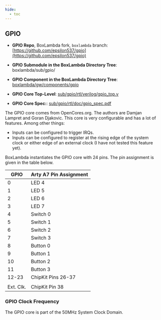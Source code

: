 ```yaml
---
hide:
  - toc
---
```


## GPIO

- **GPIO Repo**, BoxLambda fork, `boxlambda` branch:
    [https://github.com/epsilon537/gpio](https://github.com/epsilon537/gpio)

- **GPIO Submodule in the BoxLambda Directory Tree**:
    boxlambda/sub/gpio/

- **GPIO Component in the BoxLambda Directory Tree**:
    [boxlambda/gw/components/gpio](https://github.com/epsilon537/boxlambda/tree/master/gw/components/gpio)

- **GPIO Core Top-Level**:
    [sub/gpio/rtl/verilog/gpio_top.v](https://github.com/epsilon537/gpio/blob/boxlambda/rtl/verilog/gpio_top.v)

- **GPIO Core Spec:**:
    [sub/gpio/rtl/doc/gpio_spec.pdf](https://github.com/epsilon537/gpio/blob/boxlambda/doc/gpio_spec.pdf)

The GPIO core comes from OpenCores.org. The authors are Damjan Lampret and Goran Djakovic. This core is very configurable and has a lot of features. Among other things:

- Inputs can be configured to trigger IRQs.
- Inputs can be configured to register at the rising edge of the system clock or either edge of an external clock (I have not tested this feature yet).

BoxLambda instantiates the GPIO core with 24 pins. The pin assignment is given in the table below.

| GPIO  | Arty A7 Pin Assignment |
|-------|------------------------|
| 0     | LED 4                  |
| 1     | LED 5                  |
| 2     | LED 6                  |
| 3     | LED 7                  |
| 4     | Switch 0               |
| 5     | Switch 1               |
| 6     | Switch 2               |
| 7     | Switch 3               |
| 8     | Button 0               |
| 9     | Button 1               |
| 10    | Button 2               |
| 11    | Button 3               |
| 12-23 | ChipKit Pins 26-37     |
|       |                        |
| Ext. Clk. | ChipKit Pin 38     |

### GPIO Clock Frequency

The GPIO core is part of the 50MHz System Clock Domain.

